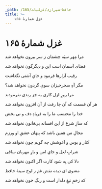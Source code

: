 ```yaml
---
_path: /حافظ-شیرازی/غزلیات/165
title: >-
    غزل شمارهٔ ۱۶۵
---
```

# غزل شمارهٔ ۱۶۵

<div class="b" id="bn1"><div class="m1"><p>مرا مِهر سیَه چشمان ز سر بیرون نخواهد شد</p></div>
<div class="m2"><p>قضای آسمان است این و دیگرگون نخواهد شد</p></div></div>
<div class="b" id="bn2"><div class="m1"><p>رقیب آزارها فرمود و جایِ آشتی نگذاشت</p></div>
<div class="m2"><p>مگر آهِ سحرخیزان سویِ گردون نخواهد شد؟</p></div></div>
<div class="b" id="bn3"><div class="m1"><p>مرا روزِ ازل کاری به جز رندی نفرمودند</p></div>
<div class="m2"><p>هر آن قسمت که آن جا رفت از آن افزون نخواهد شد</p></div></div>
<div class="b" id="bn4"><div class="m1"><p>خدا را محتسب ما را به فریادِ دف و نی بخش</p></div>
<div class="m2"><p>که سازِ شرع از این افسانه بی‌قانون نخواهد شد</p></div></div>
<div class="b" id="bn5"><div class="m1"><p>مجالِ من همین باشد که پنهان عشقِ او ورزم</p></div>
<div class="m2"><p>کنار و بوس و آغوشش چه گویم چون نخواهد شد</p></div></div>
<div class="b" id="bn6"><div class="m1"><p>شرابِ لعل و جایِ امن و یارِ مهربان ساقی</p></div>
<div class="m2"><p>دلا کی بِه شود کارت اگر اکنون نخواهد شد</p></div></div>
<div class="b" id="bn7"><div class="m1"><p>مشوی ای دیده نقشِ غم ز لوحِ سینهٔ حافظ</p></div>
<div class="m2"><p>که زخمِ تیغِ دلدار است و رنگِ خون نخواهد شد</p></div></div>
